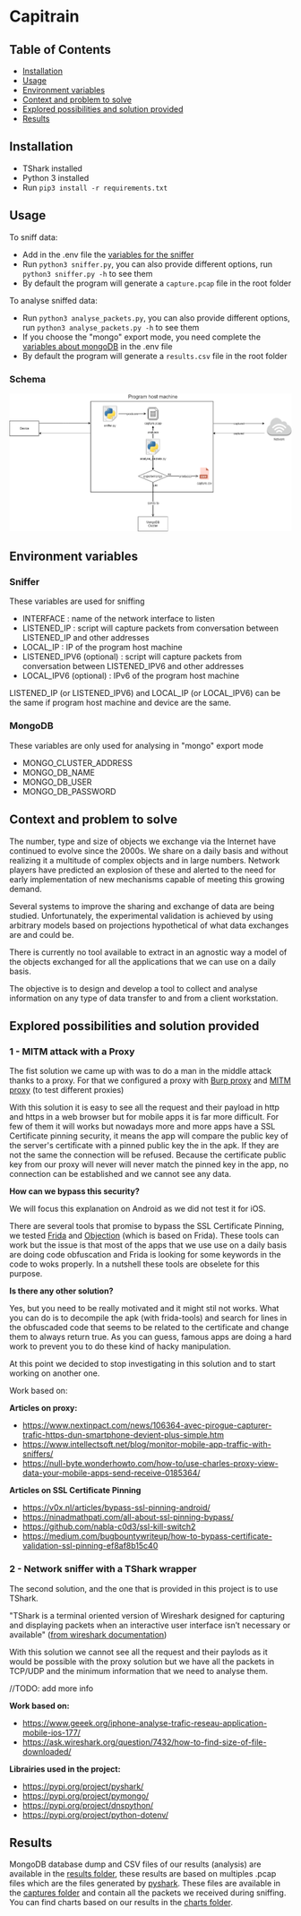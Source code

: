 # Capitrain

## Table of Contents

*	[Installation](#installation)
* [Usage](#usage)
* [Environment variables](#environment-variables)
*	[Context and problem to solve](#context-and-problem-to-solve)
*	[Explored possibilities and solution provided](#explored-possibilities-and-solution-provided)
*	[Results](#results)


## Installation

* TShark installed
* Python 3 installed
* Run `pip3 install -r requirements.txt`

## Usage

To sniff data: 
 * Add in the .env file the [variables for the sniffer](#sniffer)
 * Run `python3 sniffer.py`, you can also provide different options, run `python3 sniffer.py -h` to see them
 * By default the program will generate a `capture.pcap` file in the root folder

To analyse sniffed data:
  * Run `python3 analyse_packets.py`, you can also provide different options, run `python3 analyse_packets.py -h` to see them
  * If you choose the "mongo" export mode, you need complete the [variables about mongoDB](#mongodb) in the .env file
  * By default the program will generate a `results.csv` file in the root folder

### Schema

![Alt text](assets/schema.png "Schema")

## Environment variables

### Sniffer

These variables are used for sniffing

* INTERFACE : name of the network interface to listen
* LISTENED_IP : script will capture packets from conversation between LISTENED_IP and other addresses
* LOCAL_IP : IP of the program host machine
* LISTENED_IPV6 (optional) : script will capture packets from conversation between LISTENED_IPV6 and other addresses
* LOCAL_IPV6 (optional) : IPv6 of the program host machine

LISTENED_IP (or LISTENED_IPV6) and LOCAL_IP (or LOCAL_IPV6) can be the same if program host machine and device are the same.

### MongoDB

These variables are only used for analysing in "mongo" export mode

* MONGO_CLUSTER_ADDRESS
* MONGO_DB_NAME
* MONGO_DB_USER
* MONGO_DB_PASSWORD

## Context and problem to solve

The number, type and size of objects we exchange via the Internet have continued to evolve since the 2000s. We share on a daily basis and without realizing it a multitude of complex objects and in large numbers. Network players have predicted an explosion of these and alerted to the need for early implementation of new mechanisms capable of meeting this growing demand.

Several systems to improve the sharing and exchange of data are being studied. Unfortunately, the experimental validation is achieved by using arbitrary models based on projections hypothetical of what data exchanges are and could be.

There is currently no tool available to extract in an agnostic way a model of the objects exchanged for all the applications that we can use on a daily basis.

The objective is to design and develop a tool to collect and analyse information on any type of data transfer to and from a client workstation.

## Explored possibilities and solution provided

### 1 - MITM attack with a Proxy

The fist solution we came up with was to do a man in the middle attack thanks to a proxy. 
For that we configured a proxy with [Burp proxy](https://portswigger.net/burp/documentation/desktop/tools/proxy) and [MITM proxy](https://mitmproxy.org/) (to test different proxies)

With this solution it is easy to see all the request and their payload in http and https in a web browser but for mobile apps it is far more difficult. For few of them it will works but nowadays more and more apps have a SSL Certificate pinning security, it means the app will compare the public key of the server's certificate with a pinned public key the in the apk. If they are not the same the connection will be refused. Because the certificate public key from our proxy will never will never match the pinned key in the app, no connection can be established and we cannot see any data.

**How can we bypass this security?**

We will focus this explanation on Android as we did not test it for iOS.

There are several tools that promise to bypass the SSL Certificate Pinning, we tested [Frida](https://github.com/frida) and [Objection](https://github.com/sensepost/objection) (which is based on Frida). These tools can work but the issue is that most of the apps that we use use on a daily basis are doing code obfuscation and Frida is looking for some keywords in the code to woks properly. In a nutshell these tools are obselete for this purpose.

**Is there any other solution?**

Yes, but you need to be really motivated and it might stil not works. What you can do is to decompile the apk (with frida-tools) and search for lines in the obfuscaded code that seems to be related to the certificate and change them to always return true. As you can guess, famous apps are doing a hard work to prevent you to do these kind of hacky manipulation.

At this point we decided to stop investigating in this solution and to start working on another one.

Work based on:

**Articles on proxy:**
  * https://www.nextinpact.com/news/106364-avec-pirogue-capturer-trafic-https-dun-smartphone-devient-plus-simple.htm
  * https://www.intellectsoft.net/blog/monitor-mobile-app-traffic-with-sniffers/
  * https://null-byte.wonderhowto.com/how-to/use-charles-proxy-view-data-your-mobile-apps-send-receive-0185364/

**Articles on SSL Certificate Pinning**
  * https://v0x.nl/articles/bypass-ssl-pinning-android/
  * https://ninadmathpati.com/all-about-ssl-pinning-bypass/
  * https://github.com/nabla-c0d3/ssl-kill-switch2
  * https://medium.com/bugbountywriteup/how-to-bypass-certificate-validation-ssl-pinning-ef8af8b15c40


### 2 - Network sniffer with a TShark wrapper

The second solution, and the one that is provided in this project is to use TShark.

"TShark is a terminal oriented version of Wireshark designed for capturing and displaying packets when an interactive user interface isn’t necessary or available" ([from wireshark documentation](https://www.wireshark.org/docs/wsug_html_chunked/AppToolstshark.html))

With this solution we cannot see all the request and their paylods as it would be possible with the proxy solution but we have all the packets in TCP/UDP and the minimum information that we need to analyse them.

//TODO: add more info

**Work based on:**
  * https://www.geeek.org/iphone-analyse-trafic-reseau-application-mobile-ios-177/
  * https://ask.wireshark.org/question/7432/how-to-find-size-of-file-downloaded/

**Librairies used in the project:**
  * https://pypi.org/project/pyshark/
  * https://pypi.org/project/pymongo/
  * https://pypi.org/project/dnspython/
  * https://pypi.org/project/python-dotenv/

## Results

MongoDB database dump and CSV files of our results (analysis) are available in the [results folder](results/), these results are based on multiples .pcap files which are the files generated by [pyshark](https://github.com/KimiNewt/pyshark). These files are available in the [captures folder](results/captures) and contain all the packets we received during sniffing. You can find charts based on our results in the [charts folder](results/charts).

